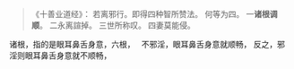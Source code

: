 > 《十善业道经》：
> 若离邪行。即得四种智所赞法。
> 何等为四。
> 一**诸根调顺**。
> 二永离諠掉。
> 三世所称叹。
> 四妻莫能侵。

诸根，指的是眼耳鼻舌身意，六根，
&nbsp;
不邪淫，眼耳鼻舌身意就顺畅，
反之，邪淫则眼耳鼻舌身意就不顺畅，